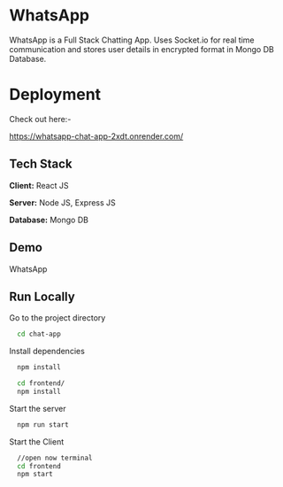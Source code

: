 # WhatsApp

WhatsApp is a Full Stack Chatting App.
Uses Socket.io for real time communication and stores user details in encrypted format in Mongo DB Database.

# Deployment

Check out here:-

https://whatsapp-chat-app-2xdt.onrender.com/

## Tech Stack

**Client:** React JS

**Server:** Node JS, Express JS

**Database:** Mongo DB

## Demo

WhatsApp

## Run Locally

Go to the project directory

```bash
  cd chat-app
```

Install dependencies

```bash
  npm install
```

```bash
  cd frontend/
  npm install
```

Start the server

```bash
  npm run start
```

Start the Client

```bash
  //open now terminal
  cd frontend
  npm start
```
